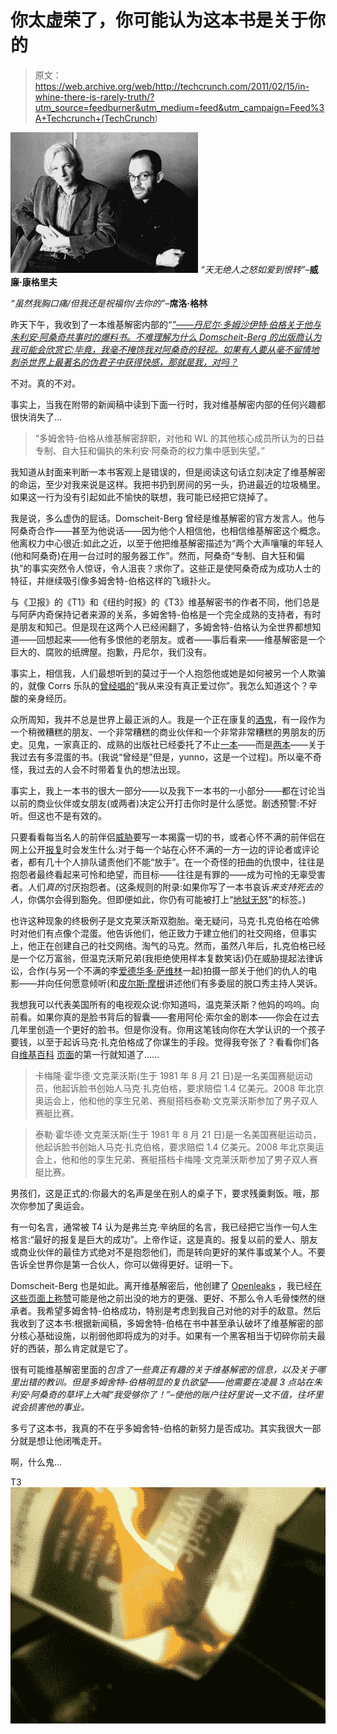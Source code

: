 # 你太虚荣了，你可能认为这本书是关于你的

> 原文：<https://web.archive.org/web/http://techcrunch.com/2011/02/15/in-whine-there-is-rarely-truth/?utm_source=feedburner&utm_medium=feed&utm_campaign=Feed%3A+Techcrunch+(TechCrunch>)

![](img/eae0fd16c7a8e8ac9d7a63ce2fcdbd4e.png "berg") *“天无绝人之怒如爱到恨转”*–**威廉·康格里夫**

*“虽然我胸口痛/但我还是祝福你/去你的”*–**席洛·格林**

昨天下午，我收到了一本维基解密内部的“*[”——丹尼尔·多姆沙伊特·伯格关于他与朱利安·阿桑奇共事时的爆料书。不难理解为什么 Domscheit-Berg 的出版商认为我可能会欣赏它:毕竟，我毫不掩饰我对阿桑奇的轻视。如果有人要从毫不留情地刺杀世界上最著名的伪君子中获得快感，那就是我，对吗？](https://web.archive.org/web/20230204223647/http://www.amazon.com/Inside-WikiLeaks-Assange-Dangerous-Website/dp/030795191X)*

不对。真的不对。

事实上，当我在附带的新闻稿中读到下面一行时，我对维基解密内部的任何兴趣都很快消失了…

> “多姆舍特-伯格从维基解密辞职，对他和 WL 的其他核心成员所认为的日益专制、自大狂和偏执的朱利安·阿桑奇的权力集中感到失望。”

我知道从封面来判断一本书客观上是错误的，但是阅读这句话立刻决定了维基解密的命运，至少对我来说是这样。我把书扔到房间的另一头，扔进最近的垃圾桶里。如果这一行为没有引起如此不愉快的联想，我可能已经把它烧掉了。

我是说，多么虚伪的屁话。Domscheit-Berg 曾经是维基解密的官方发言人。他与阿桑奇合作——甚至为他说话——因为他个人相信他，也相信维基解密这个概念。他离权力中心很近:如此之近，以至于他把维基解密描述为“两个大声嚷嚷的年轻人(他和阿桑奇)在用一台过时的服务器工作”。然而，阿桑奇“专制、自大狂和偏执”的事实突然令人惊讶，令人沮丧？求你了。这些正是使阿桑奇成为成功人士的特征，并继续吸引像多姆舍特-伯格这样的飞蛾扑火。

与《卫报》的《T1》和《纽约时报》的《T3》维基解密书的作者不同，他们总是与阿萨内奇保持记者来源的关系，多姆舍特-伯格是一个完全成熟的支持者，有时是朋友和知己。但是现在这两个人已经闹翻了，多姆舍特-伯格认为全世界都想知道——回想起来——他有多恨他的老朋友。或者——事后看来——维基解密是一个巨大的、腐败的纸牌屋。抱歉，丹尼尔，我们没有。

事实上，相信我，人们最想听到的莫过于一个人抱怨他或她是如何被另一个人欺骗的，就像 Corrs 乐队的[曾经唱的](https://web.archive.org/web/20230204223647/http://www.youtube.com/watch?v=06qC8GBwWlc)“我从来没有真正爱过你”。我怎么知道这个？辛酸的亲身经历。

众所周知，我并不总是世界上最正派的人。我是一个正在康复的[酒鬼](https://web.archive.org/web/20230204223647/http://www.paulcarr.com/drink)，有一段作为一个稍微糟糕的朋友、一个非常糟糕的商业伙伴和一个非常非常糟糕的男朋友的历史。见鬼，一家真正的、成熟的出版社已经委托了不止[一本](https://web.archive.org/web/20230204223647/http://www.amazon.com/Bringing-Nothing-Party-ebook/dp/B002U94SIO)——而是[两本](https://web.archive.org/web/20230204223647/http://www.amazon.co.uk/Upgrade-Cautionary-Tale-Without-Reservations/dp/0297859293)——关于我过去有多混蛋的书。(我说“曾经是”但是，yunno，这是一个过程)。所以毫不奇怪，我过去的人会不时带着复仇的想法出现。

事实上，我上一本书的很大一部分——以及我下一本书的一小部分——都在讨论当以前的商业伙伴或女朋友(或两者)决定公开打击你时是什么感觉。剧透预警:不好听。但这也不是有效的。

只要看看每当名人的前伴侣[威胁](https://web.archive.org/web/20230204223647/http://www.realitytea.com/2011/01/18/camille-grammer-to-write-tell-all-plus-kelsey-grammers-kinky-sex-secrets/)要写一本揭露一切的书，或者心怀不满的前伴侣在网上公开[报复](https://web.archive.org/web/20230204223647/http://gawker.com/#!5752726/ex+girlfriend-gets-revenge-by-turning-boyfriend-into-a-meme)时会发生什么:对于每一个站在心怀不满的一方一边的评论者或评论者，都有几十个人排队谴责他们不能“放手”。在一个奇怪的扭曲的仇恨中，往往是抱怨者最终看起来可怜和绝望，而目标——往往是有罪的——成为可怜的无辜受害者。人们*真的*讨厌抱怨者。(这条规则的附录:如果你写了一本书哀诉*来支持死去的人*，你偶尔会得到豁免。但即便如此，你仍有可能被打上“[地狱无怒](https://web.archive.org/web/20230204223647/http://www.slate.com/id/2285083/)”的标签。)

也许这种现象的终极例子是文克莱沃斯双胞胎。毫无疑问，马克·扎克伯格在哈佛时对他们有点像个混蛋。他告诉他们，他正致力于建立他们的社交网络，但事实上，他正在创建自己的社交网络。淘气的马克。然而，虽然八年后，扎克伯格已经是一个亿万富翁，但温克沃斯兄弟(我拒绝使用样本复数笑话)仍在威胁提起法律诉讼，合作(与另一个不满的李[爱德华多·萨维林](https://web.archive.org/web/20230204223647/http://en.wikipedia.org/wiki/Eduardo_Saverin)一起)拍摄一部关于他们的仇人的电影——并向任何愿意倾听(和[皮尔斯·摩根](https://web.archive.org/web/20230204223647/http://www.pcmag.com/article2/0,2817,2379896,00.asp)讲述他们有多委屈的脱口秀主持人哭诉。

我想我可以代表美国所有的电视观众说:你知道吗，温克莱沃斯？他妈的呜呜。向前看。如果你真的是脸书背后的智囊——套用阿伦·索尔金的剧本——你会在过去几年里创造一个更好的脸书。但是你没有。你用这笔钱向你在大学认识的一个孩子要钱，以至于起诉马克·扎克伯格成了你谋生的手段。觉得我夸张了？看看你们各自[维基百科](https://web.archive.org/web/20230204223647/http://en.wikipedia.org/wiki/Tyler_Winklevoss) [页面](https://web.archive.org/web/20230204223647/http://en.wikipedia.org/wiki/Cameron_Winklevoss)的第一行就知道了……

> 卡梅隆·霍华德·文克莱沃斯(生于 1981 年 8 月 21 日)是一名美国赛艇运动员，他起诉脸书创始人马克·扎克伯格，要求赔偿 1.4 亿美元。2008 年北京奥运会上，他和他的孪生兄弟、赛艇搭档泰勒·文克莱沃斯参加了男子双人赛艇比赛。

> 泰勒·霍华德·文克莱沃斯(生于 1981 年 8 月 21 日)是一名美国赛艇运动员，他起诉脸书创始人马克·扎克伯格，要求赔偿 1.4 亿美元。2008 年北京奥运会上，他和他的孪生兄弟、赛艇搭档卡梅隆·文克莱沃斯参加了男子双人赛艇比赛。

男孩们，这是正式的:你最大的名声是坐在别人的桌子下，要求残羹剩饭。哦，那次你参加了奥运会。

有一句名言，通常被 T4 认为是弗兰克·辛纳屈的名言，我已经把它当作一句人生格言:“最好的报复是巨大的成功”。上帝作证，这是真的。报复以前的爱人、朋友或商业伙伴的最佳方式绝对不是抱怨他们，而是转向更好的某件事或某个人。不要告诉全世界你是第一合伙人，你可以做得更好。证明一下。

Domscheit-Berg 也是如此。离开维基解密后，他创建了 [Openleaks](https://web.archive.org/web/20230204223647/http://openleaks.org/) ，我已经[在这些页面上称赞](https://web.archive.org/web/20230204223647/https://techcrunch.com/2011/01/30/bill-keller-vs-wikileaks-goodnight-julian-assange-and-bad-luck/)可能是他之前出没的地方的更强、更好、不那么令人毛骨悚然的继承者。我希望多姆舍特-伯格成功，特别是考虑到我自己对他的对手的敌意。然后我收到了这本书:根据新闻稿，多姆舍特-伯格在书中甚至承认破坏了维基解密的部分核心基础设施，以削弱他即将成为的对手。如果有一个黑客相当于切碎你前夫最好的西装，那么肯定就是它了。

很有可能维基解密里面的*包含了一些真正有趣的关于维基解密的信息，以及关于哪里出错的教训。但是多姆舍特-伯格明显的复仇欲望——他需要在凌晨 3 点站在朱利安·阿桑奇的草坪上大喊“我受够你了！”–使他的账户往好里说一文不值，往坏里说会损害他的事业。*

多亏了这本书，我真的不在乎多姆舍特-伯格的新努力是否成功。其实我很大一部分就是想让他闭嘴走开。

啊，什么鬼…

T3![](img/cd8bf70daeb1ae77768ea93b120bc857.png "burn")